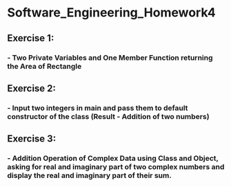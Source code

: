 # Software_Engineering_Homework4

## Exercise 1:
### - Two Private Variables and One Member Function returning the Area of Rectangle

## Exercise 2:
### - Input two integers in main and pass them to default constructor of the class (Result - Addition of two numbers)

## Exercise 3:
### - Addition Operation of Complex Data using Class and Object, asking for real and imaginary part of two complex numbers and display the real and imaginary part of their sum.

